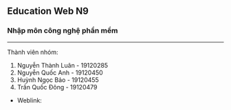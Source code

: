 ## Education Web N9
### Nhập môn công nghệ phần mềm
***
Thành viên nhóm:

1. Nguyễn Thành Luân - 19120285
2. Nguyễn Quốc Anh - 19120450
3. Huỳnh Ngọc Bảo - 19120455
4. Trần Quốc Đông - 19120479


* Weblink:

